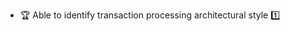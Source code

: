 * <span id="outcome-explain">:trophy: Able to identify transaction processing architectural style :one:</span>
